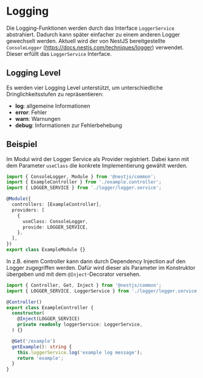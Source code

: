 # Logging

Die Logging-Funktionen werden durch das Interface `LoggerService` abstrahiert. Dadurch kann später einfacher zu einem anderen Logger gewechselt werden. Aktuell wird der von NestJS bereitgestellte `ConsoleLogger` (<https://docs.nestjs.com/techniques/logger>) verwendet. Dieser erfüllt das `LoggerService` Interface.

## Logging Level

Es werden vier Logging Level unterstützt, um unterschiedliche Dringlichkeitsstufen zu repräsentieren:

- **log**: allgemeine Informationen
- **error**: Fehler
- **warn**: Warnungen
- **debug**: Informationen zur Fehlerbehebung

## Beispiel

Im Modul wird der Logger Service als Provider registriert. Dabei kann mit dem Parameter `useClass` die konkrete Implementierung gewählt werden.

```ts
import { ConsoleLogger, Module } from '@nestjs/common';
import { ExampleController } from './example.controller';
import { LOGGER_SERVICE } from './logger/logger.service';

@Module({
  controllers: [ExampleController],
  providers: [
    {
      useClass: ConsoleLogger,
      provide: LOGGER_SERVICE,
    },
  ],
})
export class ExampleModule {}
```

In z.B. einem Controller kann dann durch Dependency Injection auf den Logger zugegriffen werden. Dafür wird dieser als Parameter im Konstruktor übergeben und mit dem `@Inject`-Decorator versehen.

```ts
import { Controller, Get, Inject } from '@nestjs/common';
import { LOGGER_SERVICE, LoggerService } from './logger/logger.service';

@Controller()
export class ExampleController {
  constructor(
    @Inject(LOGGER_SERVICE)
    private readonly loggerService: LoggerService,
  ) {}

  @Get('/example')
  getExample(): string {
    this.loggerService.log('example log message');
    return 'example';
  }
}
```
